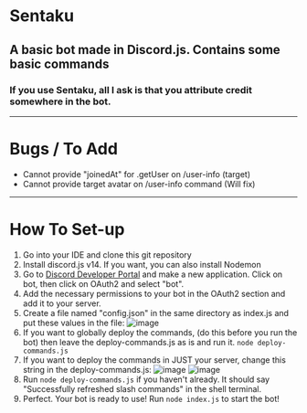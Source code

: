 # Sentaku
## A basic bot made in Discord.js. Contains some basic commands
### If you use Sentaku, all I ask is that you attribute credit somewhere in the bot.
---
# Bugs / To Add
-  Cannot provide "joinedAt" for .getUser on /user-info (target)
-  Cannot provide target avatar on /user-info command (Will fix)
---
# How To Set-up
1. Go into your IDE and clone this git repository
2. Install discord.js v14. If you want, you can also install Nodemon
3. Go to [Discord Developer Portal](https://discord.com/developers/applications) and make a new application. Click on bot, then click on OAuth2 and select "bot".
4. Add the necessary permissions to your bot in the OAuth2 section and add it to your server.
5. Create a file named "config.json" in the same directory as index.js and put these values in the file:
![image](https://github.com/dumprr/Sentaku/assets/140656627/4e496457-035d-4e14-b336-b0fff66195d4)
6. If you want to globally deploy the commands, (do this before you run the bot) then leave the deploy-commands.js as is and run it. `node deploy-commands.js`
7. If you want to deploy the commands in JUST your server, change this string in the deploy-commands.js:
![image](https://github.com/dumprr/Sentaku/assets/140656627/f026dc03-7891-4004-8daf-f1bd6e12e3fd)
![image](https://github.com/dumprr/Sentaku/assets/140656627/b08827c6-4331-4301-9fa7-94aafcb72bb8)
8. Run `node deploy-commands.js` if you haven't already. It should say "Successfully refreshed slash commands" in the shell terminal.
9. Perfect. Your bot is ready to use! Run `node index.js` to start the bot!

